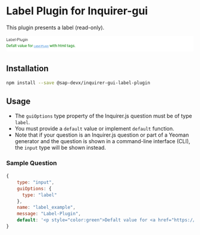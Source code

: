 # Label Plugin for Inquirer-gui

This plugin presents a label (read-only).

![Inquirer-gui Label](./label.png)

## Installation
```sh
npm install --save @sap-devx/inquirer-gui-label-plugin
```

## Usage
* The `guiOptions` type property of the Inquirer.js question must be of type `label`.
* You must provide a `default` value or implement `default` function.
* Note that if your question is an Inquirer.js question or part of a Yeoman generator and the question is shown in a command-line interface (CLI), the `input` type will be shown instead.

### Sample Question
```js
{
    type: "input",
    guiOptions: {
      type: "label"
    },
    name: "label_example", 
    message: "Label-Plugin",
    default: '<p style="color:green">Defalt value for <a href="https://github.com/SAP/inquirer-gui/tree/master/label-plugin">Label-Plugin</a> with html tags.</p>'
}
```

